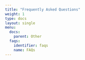 ```yaml
---
title: "Frequently Asked Questions"
weight: 1
type: docs
layout: single
menu: 
  docs:
    parent: Other
  faqs:
    identifier: faqs
    name: FAQs
---
```

